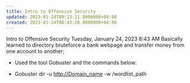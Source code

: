 ```yaml
---
title: Intro to Offensive Security
updated: 2023-01-24T09:13:11.0000000+04:00
created: 2023-01-24T08:43:26.0000000+04:00
---
```


Intro to Offensive Security
Tuesday, January 24, 2023
8:43 AM
Basically learned to directory bruteforce a bank webpage and transfer money from one account to another;

- Used the tool Gobuster and the commands below:

- Gobuster dir -u <http://Domain_name> -w /wordlist_path

